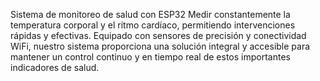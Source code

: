 Sistema de monitoreo de salud con ESP32
Medir constantemente la temperatura corporal y el ritmo cardíaco, permitiendo intervenciones rápidas y efectivas. 
Equipado con sensores de precisión y conectividad WiFi, nuestro sistema proporciona una solución integral y 
accesible para mantener un control continuo y en tiempo real de estos importantes indicadores de salud. 
